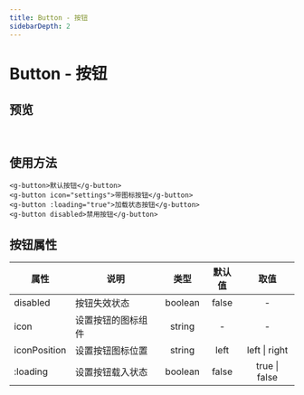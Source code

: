 ```yaml
---
title: Button - 按钮
sidebarDepth: 2
---
```


# Button - 按钮

## 预览
<br />
<ClientOnly>
<button-demo />
</ClientOnly>

## 使用方法
```vue
<g-button>默认按钮</g-button>
<g-button icon="settings">带图标按钮</g-button>
<g-button :loading="true">加载状态按钮</g-button>
<g-button disabled>禁用按钮</g-button>
```

## 按钮属性
| 属性          | 说明            | 类型     | 默认值 | 取值           |
| ------------ | --------------- | :-----: | :---: | :-----------: |
| disabled     | 按钮失效状态      | boolean | false | -             |
| icon         | 设置按钮的图标组件 | string  | -     | -             |
| iconPosition | 设置按钮图标位置   | string  | left  | left \| right |
| :loading     | 设置按钮载入状态   | boolean | false | true \| false |

